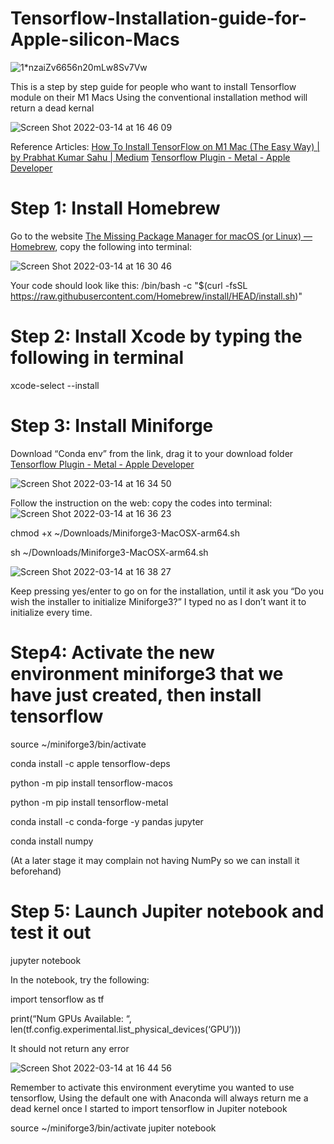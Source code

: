 # Tensorflow-Installation-guide-for-Apple-silicon-Macs
![1*nzaiZv6656n20mLw8Sv7Vw](https://user-images.githubusercontent.com/91990283/158278956-87600dee-955b-40ff-a5a0-712abbb5ac28.jpeg)

This is a step by step guide for people who want to install Tensorflow module on their M1 Macs 
Using the conventional installation method will return a dead kernal 

![Screen Shot 2022-03-14 at 16 46 09](https://user-images.githubusercontent.com/91990283/158278876-a753e82c-cbd5-4805-a9a6-6e19ed579f69.png)

Reference Articles:
[How To Install TensorFlow on M1 Mac (The Easy Way) | by Prabhat Kumar Sahu | Medium](https://caffeinedev.medium.com/how-to-install-tensorflow-on-m1-mac-8e9b91d93706)
[Tensorflow Plugin - Metal - Apple Developer](https://developer.apple.com/metal/tensorflow-plugin/)

# Step 1: Install Homebrew
Go to the website [The Missing Package Manager for macOS (or Linux) — Homebrew](https://brew.sh), copy the following into terminal:

![Screen Shot 2022-03-14 at 16 30 46](https://user-images.githubusercontent.com/91990283/158277567-bf090563-1613-4738-8a12-89da910a7043.png)

Your code should look like this: /bin/bash -c "$(curl -fsSL https://raw.githubusercontent.com/Homebrew/install/HEAD/install.sh)"

# Step 2: Install Xcode by typing the following in terminal
xcode-select --install

# Step 3: Install Miniforge
Download “Conda env” from the link, drag it to your download folder
[Tensorflow Plugin - Metal - Apple Developer](https://developer.apple.com/metal/tensorflow-plugin/)

![Screen Shot 2022-03-14 at 16 34 50](https://user-images.githubusercontent.com/91990283/158277919-1e6563a2-cc45-4599-a0c8-af719211557e.png)

Follow the instruction on the web: copy the codes into terminal:
![Screen Shot 2022-03-14 at 16 36 23](https://user-images.githubusercontent.com/91990283/158278010-2dc41b63-7e9a-4daf-a4b5-2ecbc9fd0769.png)

chmod +x ~/Downloads/Miniforge3-MacOSX-arm64.sh

sh ~/Downloads/Miniforge3-MacOSX-arm64.sh

![Screen Shot 2022-03-14 at 16 38 27](https://user-images.githubusercontent.com/91990283/158278232-d67b83ae-27a4-4047-a8a9-b037633fdd77.png)

Keep pressing yes/enter to go on for the installation, until it ask you “Do you wish the installer to initialize Miniforge3?”
I typed no as I don’t want it to initialize every time.

# Step4: Activate the new environment miniforge3 that we have just created, then install tensorflow 

source ~/miniforge3/bin/activate

conda install -c apple tensorflow-deps

python -m pip install tensorflow-macos

python -m pip install tensorflow-metal

conda install -c conda-forge -y pandas jupyter

conda install numpy 

(At a later stage it may complain not having NumPy so we can install it beforehand) 

# Step 5: Launch Jupiter notebook and test it out 

jupyter notebook

In the notebook, try the following:

import tensorflow as tf

print(“Num GPUs Available: “, len(tf.config.experimental.list_physical_devices(‘GPU’)))

It should not return any error

![Screen Shot 2022-03-14 at 16 44 56](https://user-images.githubusercontent.com/91990283/158278725-efe0af23-c87f-47b5-b363-5ab3006176f0.png)

Remember to activate this environment everytime you wanted to use tensorflow, Using the default one with Anaconda will always return me a dead kernel once I started to import tensorflow in Jupiter notebook 

source ~/miniforge3/bin/activate
jupiter notebook 
